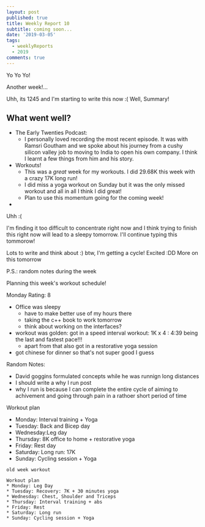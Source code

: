 ```yaml
---
layout: post
published: true
title: Weekly Report 10
subtitle: coming soon...
date: '2019-03-05'
tags:
  - weeklyReports
  - 2019
comments: true
---
```

Yo Yo Yo!

Another week!...

Uhh, its 1245 and I'm starting to write this now :(
Well, Summary!

## What went well?
* The Early Twenties Podcast: 
	* I personally loved recording the most recent episode. It was with Ramsri Goutham and we spoke about his journey from a cushy silicon valley job to moving to India to open his own company. I think I learnt a few things from him and his story.
* Workouts!
	* This was a *great* week for my workouts. I did 29.68K this week with a crazy 17K long run!
    * I did miss a yoga workout on Sunday but it was the only missed workout and all in all I think I did great!
    * Plan to use this momentum going for the coming week!
* 

Uhh :(

I'm finding it too difficult to concentrate right now and I think trying to finish this right now will lead to a sleepy tomorrow.
I'll continue typing this tommorow!

Lots to write and think about :)
btw, I'm getting a cycle!
Excited :DD 
More on this tomorrow




P.S.: random notes during the week

Planning this week's workout schedule!

Monday Rating: 8
* Office was sleepy
	* have to make better use of my hours there 
    * taking the c++ book to work tomorrow
    * think about working on the interfaces?
* workout was golden: got in a speed interval workout: 1K x 4 : 4:39 being the last and fastest pace!!!
	* apart from that also got in a restorative yoga session
* got chinese for dinner so that's not super good I guess


Random Notes:
* David goggins formulated concepts while he was runnign long distances
* I should write a why I run post
* why I run is because I can complete the entire cycle of aiming to achivement and going through pain in a rathoer short period of time

Workout plan
* Monday: Interval training + Yoga
* Tuesday: Back and Bicep day
* Wednesday:Leg day 
* Thursday: 8K office to home + restorative yoga 
* Friday: Rest day
* Saturday: Long run: 17K
* Sunday: Cycling session + Yoga





```
old week workout

Workout plan
* Monday: Leg Day
* Tuesday: Recovery: 7K + 30 minutes yoga
* Wednesday: Chest, Shoulder and Triceps 
* Thursday: Interval training + abs
* Friday: Rest
* Saturday: Long run
* Sunday: Cycling session + Yoga

```
